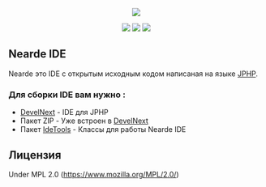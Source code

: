 <p align="center"><img src="https://github.com/MWStudio/Nearde-IDE/blob/master/src/.data/img/Nearde%20Logo%20night.png"></p>

<p align="center">
<a href="https://github.com/MWStudio/Nearde-IDE/blob/master/LICENSE"><img src="https://img.shields.io/github/license/MWStudio/Nearde-IDE.svg"></a>
<a href="https://github.com/MWStudio/Nearde-IDE/issues"><img src="https://img.shields.io/github/issues/MWStudio/Nearde-IDE.svg"></a>
<a href="https://github.com/MWStudio/Nearde-IDE/stargazers"><img src="https://img.shields.io/github/stars/MWStudio/Nearde-IDE.svg"></a>
</p>

## Nearde IDE
Nearde это IDE с открытым исходным кодом написаная на языке [JPHP](http://j-php.net/).

### Для сборки IDE вам нужно :
* [DevelNext](http://develnext.org/) - IDE для JPHP 
* Пакет ZIP - Уже встроен в [DevelNext](http://develnext.org/)
* Пакет [IdeTools](https://api.nearde.pro/cdn/idetools.dnbundle) - Классы для работы Nearde IDE

## Лицензия

Under MPL 2.0 (https://www.mozilla.org/MPL/2.0/)
